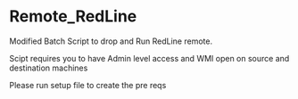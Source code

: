 # Remote_RedLine
Modified Batch Script to drop and Run RedLine remote.

Scipt requires you to have Admin level access and WMI open on source and destination machines

Please run setup file to create the pre reqs
